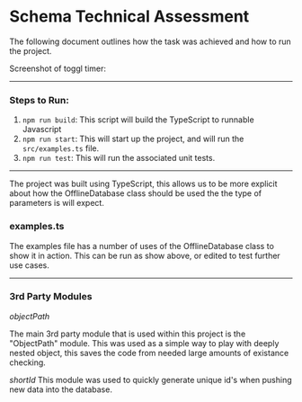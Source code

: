 # Schema Technical Assessment

The following document outlines how the task was achieved and how to run the project.

Screenshot of toggl timer:

[](https://image.ibb.co/jabe9e/Screen_Shot_2018_09_03_at_17_06_39.png)

---- 

### Steps to Run:

1. `npm run build`: This script will build the TypeScript to runnable Javascript
2. `npm run start`: This will start up the project, and will run the `src/examples.ts` file.
3. `npm run test`: This will run the associated unit tests.

----

The project was built using TypeScript, this allows us to be more explicit about
how the OfflineDatabase class should be used the the type of parameters is will expect.

### examples.ts

The examples file has a number of uses of the OfflineDatabase class to show it in action. This can be run as show above, or edited to test further use cases.

----

### 3rd Party Modules

*objectPath*

The main 3rd party module that is used within this project is the "ObjectPath" module. This was used as a simple way to play with deeply nested object, this saves the code from needed large amounts of existance checking.

*shortId*
This module was used to quickly generate unique id's when pushing new data into the database.

